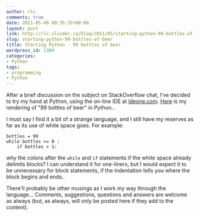 ```yaml
---
author: rlc
comments: true
date: 2011-05-08 00:35:32+00:00
layout: post
link: http://rlc.vlinder.ca/blog/2011/05/starting-python-99-bottles-of-beer/
slug: starting-python-99-bottles-of-beer
title: Starting Python - 99 bottles of beer
wordpress_id: 1384
categories:
- Python
tags:
- programming
- Python
---
```


After a brief discussion on the subject on StackOverflow chat, I've decided to try my hand at Python, using the on-line IDE at [Ideone.com](http://ideone.com).
[Here](https://ideone.com/ummB0) is my rendering of "99 bottles of beer" in Python...
<!--more-->
I must say I find it a bit of a strange language, and I still have my reserves as far as its use of white space goes. For example:

    
    bottles = 99
    while bottles >= 0 :
    	if bottles > 1:

why the colons after the `while` and `if` statements if the white space already delimits blocks? I can understand it for one-liners, but I would expect it to be unnecessary for block statements, if the indentation tells you where the block begins and ends..

There'll probably be other musings as I work my way through the language... Comments, suggestions, questions and answers are welcome as always (but, as always, will only be posted here if they add to the content).
